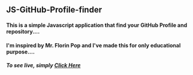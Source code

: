 ## JS-GitHub-Profile-finder

#### This is a simple Javascript application that find your GitHub Profile and repository....

#### I'm inspired by Mr. Florin Pop and I've made this for only educational purpose....

##### To see live, simply [ Click Here](https://ryan-riaz.github.io/JS-GitHub-Profile-finder/)
